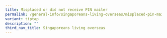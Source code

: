 ```yaml
---
title: Misplaced or did not receive PIN mailer
permalink: /general-info/singaporeans-living-overseas/misplaced-pin-mailer/
variant: tiptap
description: ""
third_nav_title: Singaporeans living overseas
---
```

